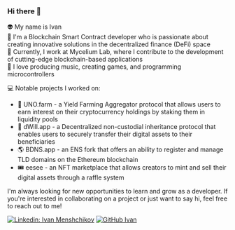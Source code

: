 ### Hi there 👋

👽 My name is Ivan <br/>
🔑 I'm a Blockchain Smart Contract developer who is passionate about creating innovative solutions in the decentralized finance (DeFi) space <br/>
🍄 Currently, I work at Mycelium Lab, where I contribute to the development of cutting-edge blockchain-based applications <br/>
🎵 I love producing music, creating games, and programming microcontrollers <br/>

💻 Notable projects I worked on: 
  - 🚀 UNO.farm - a Yield Farming Aggregator protocol that allows users to earn interest on their cryptocurrency holdings by staking them in liquidity pools
  - 📝 dWill.app - a Decentralized non-custodial inheritance protocol that enables users to securely transfer their digital assets to their beneficiaries
  - 🌎 BDNS.app - an ENS fork that offers an ability to register and manage TLD domains on the Ethereum blockchain
  - 🎟️ eesee - an NFT marketplace that allows creators to mint and sell their digital assets through a raffle system

I'm always looking for new opportunities to learn and grow as a developer. If you're interested in collaborating on a project or just want to say hi, feel free to reach out to me!

[![Linkedin: Ivan Menshchikov](https://img.shields.io/badge/-Ivan_Menshchikov-blue?style=flat-square&logo=Linkedin&logoColor=white&link=https://www.linkedin.com/in/ivan-m-456817114/)](https://www.linkedin.com/in/ivan-m-456817114/)
[![GitHub Ivan](https://img.shields.io/github/followers/Juglipaff?label=follow&style=social)](https://github.com/Juglipaff)



